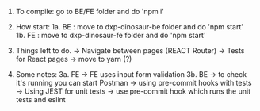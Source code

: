 1. To compile:
    go to BE/FE folder and do 'npm i'
2. How start:
  1a. BE : move to dxp-dinosaur-be folder and do 'npm start'
  1b. FE : move to dxp-dinosaur-fe folder and do 'npm start'

3. Things left to do.
   -> Navigate between pages (REACT Router)
   -> Tests for React pages
   -> move to yarn (?)

4. Some notes:
  3a. FE
    -> FE uses input form validation
  3b. BE
    -> to check it's running you can start Postman
    -> using pre-commit hooks with tests
    -> Using JEST for unit tests
    -> use pre-commit hook which runs the unit tests and eslint
